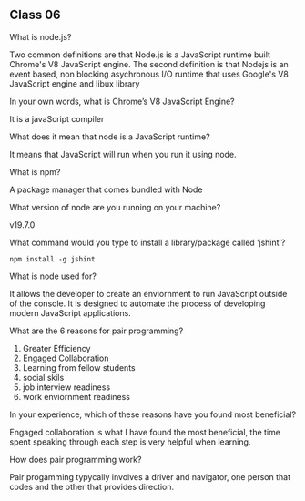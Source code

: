 ## Class 06

What is node.js?

Two common definitions are that Node.js is a JavaScript runtime built Chrome's V8 JavaScript engine. The second definition is that Nodejs is an event based, non blocking asychronous I/O runtime that uses Google's V8 JavaScript engine and libux library

In your own words, what is Chrome’s V8 JavaScript Engine?

It is a javaScript compiler

What does it mean that node is a JavaScript runtime?

It means that JavaScript will run when you run it using node.

What is npm?

A package manager that comes bundled with Node

What version of node are you running on your machine?

v19.7.0

What command would you type to install a library/package called ‘jshint’?

`npm install -g jshint`

What is node used for?

It allows the developer to create an enviornment to run JavaScript outside of the console. It is designed to automate the process of developing modern JavaScript applications.

What are the 6 reasons for pair programming?

1. Greater Efficiency
2. Engaged Collaboration
3. Learning from fellow students
4. social skils
5. job interview readiness
6. work enviornment readiness 


In your experience, which of these reasons have you found most beneficial?

Engaged collaboration is what I have found the most beneficial, the time spent speaking through each step is very helpful when learning. 



How does pair programming work?

Pair progamming typycally involves a driver and navigator, one person that codes and the other that provides direction.